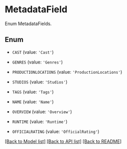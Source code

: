 # MetadataField

Enum MetadataFields.

## Enum

* `CAST` (value: `'Cast'`)

* `GENRES` (value: `'Genres'`)

* `PRODUCTIONLOCATIONS` (value: `'ProductionLocations'`)

* `STUDIOS` (value: `'Studios'`)

* `TAGS` (value: `'Tags'`)

* `NAME` (value: `'Name'`)

* `OVERVIEW` (value: `'Overview'`)

* `RUNTIME` (value: `'Runtime'`)

* `OFFICIALRATING` (value: `'OfficialRating'`)

[[Back to Model list]](../README.md#documentation-for-models) [[Back to API list]](../README.md#documentation-for-api-endpoints) [[Back to README]](../README.md)


